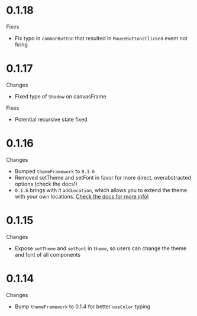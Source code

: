 # 0.1.18

Fixes

- Fix typo in `commonButton` that resulted in `MouseButton2Clicked` event not firing

# 0.1.17

Changes

- Fixed type of `Shadow` on canvasFrame

Fixes

- Potential recursive state fixed

# 0.1.16

Changes

- Bumped `themeFramework` to `0.1.6`
- Removed setTheme and setFont in favor for more direct, overabstracted options (check the docs!)
- `0.1.6` brings with it `addLocation`, which allows you to extend the theme with your own locations. [Check the docs for more info!](https://docs.tijne.net/fusioncomponents/getting-started#completely-modifying-the-theme)

# 0.1.15

Changes

- Expose `setTheme` and `setFont` in `theme`, so users can change the theme and font of all components

# 0.1.14

Changes

- Bump `themeFramework` to 0.1.4 for better `useColor` typing
